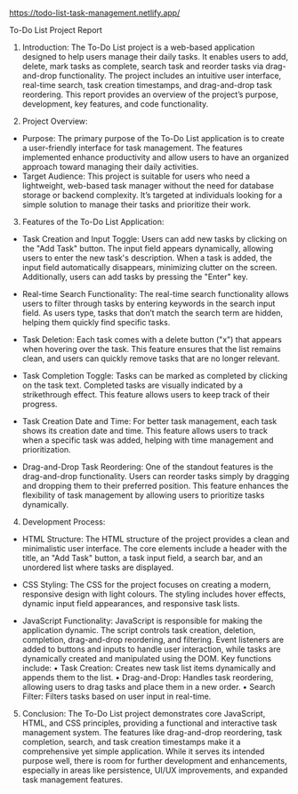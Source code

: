 https://todo-list-task-management.netlify.app/

To-Do List Project Report
1. Introduction:
The To-Do List project is a web-based application designed to help users manage their daily tasks. It enables users to add, delete, mark tasks as complete, search task and reorder tasks via drag-and-drop functionality. The project includes an intuitive user interface, real-time search, task creation timestamps, and drag-and-drop task reordering.
This report provides an overview of the project’s purpose, development, key features, and code functionality.

2. Project Overview:
- Purpose:
The primary purpose of the To-Do List application is to create a user-friendly interface for task management. The features implemented enhance productivity and allow users to have an organized approach toward managing their daily activities.
- Target Audience:
This project is suitable for users who need a lightweight, web-based task manager without the need for database storage or backend complexity. It’s targeted at individuals looking for a simple solution to manage their tasks and prioritize their work.
 
3. Features of the To-Do List Application:
- Task Creation and Input Toggle:
Users can add new tasks by clicking on the "Add Task" button. The input field appears dynamically, allowing users to enter the new task's description. When a task is added, the input field automatically disappears, minimizing clutter on the screen. Additionally, users can add tasks by pressing the "Enter" key.

- Real-time Search Functionality:
The real-time search functionality allows users to filter through tasks by entering keywords in the search input field. As users type, tasks that don’t match the search term are hidden, helping them quickly find specific tasks.

- Task Deletion:
Each task comes with a delete button ("x") that appears when hovering over the task. This feature ensures that the list remains clean, and users can quickly remove tasks that are no longer relevant.

- Task Completion Toggle:
Tasks can be marked as completed by clicking on the task text. Completed tasks are visually indicated by a strikethrough effect. This feature allows users to keep track of their progress.

- Task Creation Date and Time:
For better task management, each task shows its creation date and time. This feature allows users to track when a specific task was added, helping with time management and prioritization.

- Drag-and-Drop Task Reordering:
One of the standout features is the drag-and-drop functionality. Users can reorder tasks simply by dragging and dropping them to their preferred position. This feature enhances the flexibility of task management by allowing users to prioritize tasks dynamically.
 
4. Development Process:
- HTML Structure:
The HTML structure of the project provides a clean and minimalistic user interface. The core elements include a header with the title, an "Add Task" button, a task input field, a search bar, and an unordered list where tasks are displayed.

- CSS Styling:
The CSS for the project focuses on creating a modern, responsive design with light colours. The styling includes hover effects, dynamic input field appearances, and responsive task lists.

- JavaScript Functionality:
JavaScript is responsible for making the application dynamic. The script controls task creation, deletion, completion, drag-and-drop reordering, and filtering. Event listeners are added to buttons and inputs to handle user interaction, while tasks are dynamically created and manipulated using the DOM.
Key functions include:
•	Task Creation: Creates new task list items dynamically and appends them to the list.
•	Drag-and-Drop: Handles task reordering, allowing users to drag tasks and place them in a new order.
•	Search Filter: Filters tasks based on user input in real-time.

5. Conclusion:
The To-Do List project demonstrates core JavaScript, HTML, and CSS principles, providing a functional and interactive task management system. The features like drag-and-drop reordering, task completion, search, and task creation timestamps make it a comprehensive yet simple application. While it serves its intended purpose well, there is room for further development and enhancements, especially in areas like persistence, UI/UX improvements, and expanded task management features.
